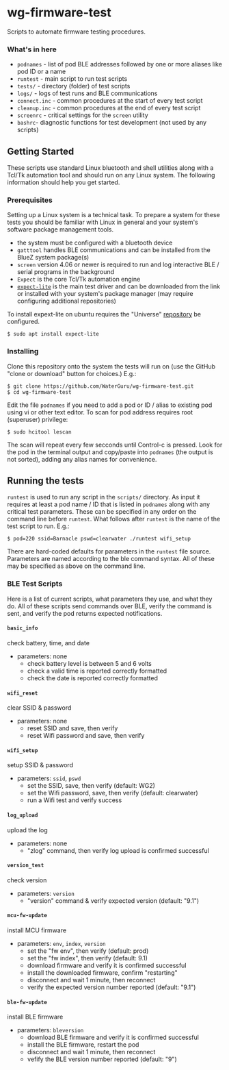 # wg-firmware-test

Scripts to automate firmware testing procedures. 

### What's in here

* ```podnames``` - list of pod BLE addresses followed by one or more aliases like pod ID or a name
* ```runtest```  - main script to run test scripts
* ```tests/``` - directory (folder) of test scripts
* ```logs/``` - logs of test runs and BLE communications
* ```connect.inc``` - common procedures at the start of every test script
* ```cleanup.inc``` - common procedures at the end of every test script
* ```screenrc``` - critical settings for the ```screen``` utility
* ```bashrc```- diagnostic functions for test development (not used by any scripts)

## Getting Started

These scripts use standard Linux bluetooth and shell utilities along with a Tcl/Tk automation tool and should run on any Linux system. The following information should help you get started.

### Prerequisites

Setting up a Linux system is a technical task. To prepare a system for these tests you should be familiar with Linux in general and your system's software package management tools.

* the system must be configured with a bluetooth device
* ```gatttool``` handles BLE communications and can be installed from the BlueZ system package(s)
* ```screen``` version 4.06 or newer is required to run and log interactive BLE / serial programs in the background
* ```Expect``` is the core Tcl/Tk automation engine
* [```expect-lite```](http://expect-lite.sourceforge.net/expect-lite_install.html) is the main test driver and can be downloaded from the link or installed with your system's package manager (may require configuring additional repositories) 

To install expext-lite on ubuntu requires the "Universe" [repository](https://help.ubuntu.com/community/Repositories#Managing_Repositories) be configured. 

```
$ sudo apt install expect-lite
```
### Installing

Clone this repository onto the system the tests will run on (use the GitHub "clone or download" button for choices.) E.g.: 

```
$ git clone https://github.com/WaterGuru/wg-firmware-test.git
$ cd wg-firmware-test
```

Edit the file ```podnames``` if you need to add a pod or ID / alias to existing pod using vi or other text editor. To scan for pod address requires root (superuser) privilege:

```
$ sudo hcitool lescan
```

The scan will repeat every few secconds until Control-c is pressed. Look for the pod in the terminal output and copy/paste into ```podnames``` (the output is not sorted), adding any alias names for convenience.

## Running the tests

```runtest``` is used to run any script in the ```scripts/``` directory. As input it requires at least a pod name / ID that is listed in ```podnames``` along with any critical test parameters. These can be specified in any order on the command line before ```runtest```. What follows after ```runtest``` is the name of the test script to run. E.g.:

```
$ pod=220 ssid=Barnacle pswd=clearwater ./runtest wifi_setup
```

There are hard-coded defaults for parameters in the ```runtest``` file source. Parameters are named according to the ble command syntax. All of these may be specified as above on the command line.


### BLE Test Scripts

Here is a list of current scripts, what parameters they use, and what they do. All of these scripts send commands over BLE, verify the command is sent, and verify the pod returns expected notifications.

#### ```basic_info``` 
check battery, time, and date
* parameters: none
  * check battery level is between 5 and 6 volts
  * check a valid time is reported correctly formatted
  * check the date is reported correctly formatted

#### ```wifi_reset```
clear SSID & password
* parameters: none
  * reset SSID and save, then verify
  * reset Wifi password and save, then verify

#### ```wifi_setup``` 
setup SSID & password
* parameters: ```ssid```, ```pswd```
  * set the SSID, save, then verify (default: WG2)
  * set the Wifi password, save, then verify (default: clearwater)
  * run a Wifi test and verify success

#### ```log_upload``` 
upload the log
* parameters: none
  * "zlog" command, then verify log upload is confirmed successful

#### ```version_test``` 
check version
* parameters: ```version```
  * "version" command & verify expected version (default: "9.1") 

#### ```mcu-fw-update``` 
install MCU firmware
* parameters: ```env```, ```index```, ```version```
  * set the "fw env", then verify (default: prod)
  * set the "fw index", then verify (default: 9.1)
  * download firmware and verify it is confirmed successful
  * install the downloaded firmware, confirm "restarting"
  * disconnect and wait 1 minute, then reconnect
  * verify the expected version number reported (default: "9.1")

#### ```ble-fw-update``` 
install BLE firmware
* parameters: ```bleversion```
  * download BLE firmware and verify it is confirmed successful
  * install the BLE firmware, restart the pod
  * disconnect and wait 1 minute, then reconnect
  * vefify the BLE version number reported (default: "9")

